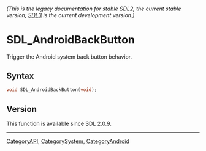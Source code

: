 ###### (This is the legacy documentation for stable SDL2, the current stable version; [SDL3](https://wiki.libsdl.org/SDL3/) is the current development version.)
# SDL_AndroidBackButton

Trigger the Android system back button behavior.

## Syntax

```c
void SDL_AndroidBackButton(void);

```

## Version

This function is available since SDL 2.0.9.

----
[CategoryAPI](CategoryAPI), [CategorySystem](CategorySystem), [CategoryAndroid](CategoryAndroid)


